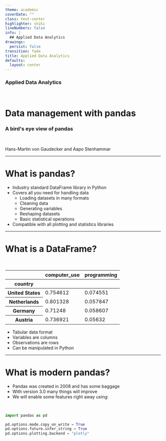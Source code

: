 ```yaml
---
theme: academic
coverDate: ""
class: text-center
highlighter: shiki
lineNumbers: false
info: |
  ## Applied Data Analytics
drawings:
  persist: false
transition: fade
title: Applied Data Analytics
defaults:
  layout: center
---
```


### Applied Data Analytics

<br>

# Data management with pandas

### A bird's eye view of pandas

<br>


Hans-Martin von Gaudecker and Aapo Stenhammar

---

# What is pandas?

- Industry standard DataFrame library in Python
- Covers all you need for handling data
  - Loading datasets in many formats
  - Cleaning data
  - Generating variables
  - Reshaping datasets
  - Basic statistical operations
- Compatible with all plotting and statistics libraries

---

# What is a DataFrame?

<br/>

<div class="grid grid-cols-2 gap-12">
<div>

<table border="0" class="dataframe">
  <thead>
    <tr style="text-align: right;">
      <th></th>
      <th>computer_use</th>
      <th>programming</th>
    </tr>
    <tr>
      <th>country</th>
      <th></th>
      <th></th>
    </tr>
  </thead>
  <tbody>
    <tr>
      <th>United States</th>
      <td>0.754612</td>
      <td>0.074551</td>
    </tr>
    <tr>
      <th>Netherlands</th>
      <td>0.801328</td>
      <td>0.057847</td>
    </tr>
    <tr>
      <th>Germany</th>
      <td>0.71248</td>
      <td>0.058607</td>
    </tr>
    <tr>
      <th>Austria</th>
      <td>0.736921</td>
      <td>0.05632</td>
    </tr>
  </tbody>
</table>

</div>

<div>

- Tabular data format
- Variables are columns
- Observations are rows
- Can be manipulated in Python

</div>
</div>


---

# What is **modern** pandas?

- Pandas was created in 2008 and has some baggage
- With version 3.0 many things will improve
- We will enable some features right away using:

<br/>

```python
import pandas as pd

pd.options.mode.copy_on_write = True
pd.options.future.infer_string = True
pd.options.plotting.backend = "plotly"
```

